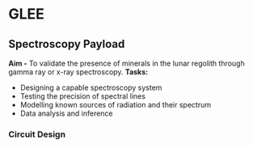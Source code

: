 # GLEE
## Spectroscopy Payload
**Aim -** To validate the presence of minerals in the lunar regolith through gamma ray or x-ray spectroscopy.
**Tasks:**
- Designing a capable spectroscopy system
- Testing the precision of spectral lines
- Modelling known sources of radiation and their spectrum
- Data analysis and inference
### Circuit Design



